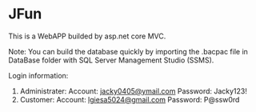 # JFun 
This is a  WebAPP builded by asp.net core MVC.

Note: You can build the database quickly by importing the .bacpac file in DataBase folder with SQL Server Management Studio (SSMS).

Login information:
1. Administrater:
Account: jacky0405@ymail.com
Password: Jacky123!
2. Customer:
Account: lgiesa5024@gmail.com
Password: P@ssw0rd